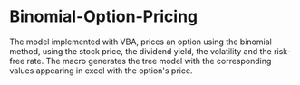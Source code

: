 # Binomial-Option-Pricing
The model implemented with VBA, prices an option using the binomial method, using the stock price, the dividend yield,
the volatility and the risk-free rate. The macro generates the tree model with the corresponding values appearing in excel
with the option's price.
